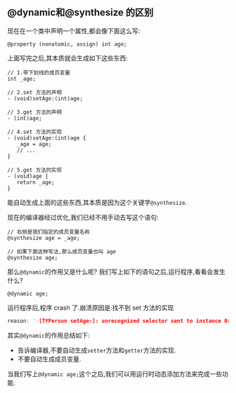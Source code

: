 ## @dynamic和@synthesize 的区别

现在在一个类中声明一个属性,都会像下面这么写:

```objc
@property (nonatomic, assign) int age;
```

上面写完之后,其本质就会生成如下这些东西:

```objc
// 1.带下划线的成员变量
int _age;

// 2.set 方法的声明
- (void)setAge:(int)age;

// 3.get 方法的声明
- (int)age;

// 4.set 方法的实现
- (void)setAge:(int)age {
   _age = age;
   // ...
}   

// 5.get 方法的实现
- (void)age {
   return _age;
}
```

能自动生成上面的这些东西,其本质是因为这个关键字`@synthesize`.

现在的编译器经过优化,我们已经不用手动去写这个语句:

```objc
// 右侧是我们指定的成员变量名称
@synthesize age = _age;

// 如果下面这种写法,那么成员变量也叫 age
@synthesize age;
```

那么`@dynamic`的作用又是什么呢? 我们写上如下的语句之后,运行程序,看看会发生什么?

```objc
@dynamic age;
```

运行程序后,程序 crash 了.崩溃原因是:找不到 set 方法的实现

```c
reason: '-[TYPerson setAge:]: unrecognized selector sent to instance 0x10055f5f0'
```

其实`@dynamic`的作用总结如下:

- 告诉编译器,不要自动生成`setter`方法和`getter`方法的实现.
- 不要自动生成成员变量.

当我们写上`@dynamic age;`这个之后,我们可以用运行时动态添加方法来完成一些功能.


